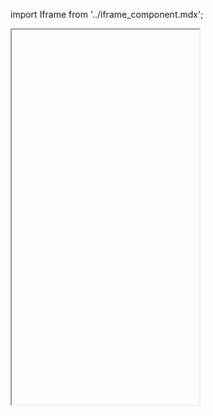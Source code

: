 import Iframe from '../iframe_component.mdx';

<Iframe id='components-page-header--default' height="600" > </Iframe>

